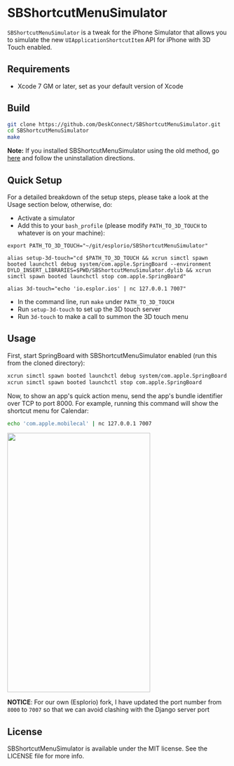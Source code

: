 # SBShortcutMenuSimulator

`SBShortcutMenuSimulator` is a tweak for the iPhone Simulator that allows you to simulate the new `UIApplicationShortcutItem` API for iPhone with 3D Touch enabled.

## Requirements

- Xcode 7 GM or later, set as your default version of Xcode

## Build

``` sh
git clone https://github.com/DeskConnect/SBShortcutMenuSimulator.git
cd SBShortcutMenuSimulator
make
```

**Note:** If you installed SBShortcutMenuSimulator using the old method, go [here](https://github.com/DeskConnect/SBShortcutMenuSimulator/blob/85c3d73b9e22a20e5c59144fa1b3d19883a68f0e/README.md) and follow the uninstallation directions.

## Quick Setup

For a detailed breakdown of the setup steps, please take a look at the Usage section below, otherwise, do:

- Activate a simulator
- Add this to your `bash_profile` (please modify `PATH_TO_3D_TOUCH` to whatever is on your machine):

```
export PATH_TO_3D_TOUCH="~/git/esplorio/SBShortcutMenuSimulator"

alias setup-3d-touch="cd $PATH_TO_3D_TOUCH && xcrun simctl spawn booted launchctl debug system/com.apple.SpringBoard --environment DYLD_INSERT_LIBRARIES=$PWD/SBShortcutMenuSimulator.dylib && xcrun simctl spawn booted launchctl stop com.apple.SpringBoard"

alias 3d-touch="echo 'io.esplor.ios' | nc 127.0.0.1 7007"
```

- In the command line, run `make` under `PATH_TO_3D_TOUCH`
- Run `setup-3d-touch` to set up the 3D touch server
- Run `3d-touch` to make a call to summon the 3D touch menu

## Usage

First, start SpringBoard with SBShortcutMenuSimulator enabled (run this from the cloned directory):

``` sh
xcrun simctl spawn booted launchctl debug system/com.apple.SpringBoard --environment DYLD_INSERT_LIBRARIES=$PWD/SBShortcutMenuSimulator.dylib
xcrun simctl spawn booted launchctl stop com.apple.SpringBoard
```

Now, to show an app's quick action menu, send the app's bundle identifier over TCP to port 8000. For example, running this command will show the shortcut menu for Calendar:

``` sh
echo 'com.apple.mobilecal' | nc 127.0.0.1 7007
```

<img src="https://raw.githubusercontent.com/DeskConnect/SBShortcutMenuSimulator/screenshot/Shortcuts.png" width="326" height="592"></img>

**NOTICE**: For our own (Esplorio) fork, I have updated the port number from `8000` to `7007` so that we can avoid clashing with the Django server port

## License

SBShortcutMenuSimulator is available under the MIT license. See the LICENSE file for more info.

